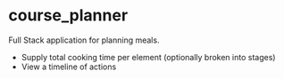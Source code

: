 # course_planner
Full Stack application for planning meals.
* Supply total cooking time per element (optionally broken into stages)
* View a timeline of actions 
